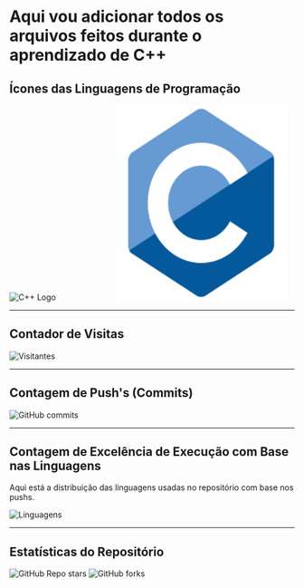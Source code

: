 # Aqui vou adicionar todos os arquivos feitos durante o aprendizado de C++

## Ícones das Linguagens de Programação

<div>
  <img src="https://raw.githubusercontent.com/isocpp/logos/master/cpp_logo.png" alt="C++ Logo" width="306" height="344" style="margin-right: 50px;" />
  <img src="https://raw.githubusercontent.com/devicons/devicon/ca28c779441053191ff11710fe24a9e6c23690d6/icons/c/c-original.svg" width="306" height="344" style="margin-left: 50px;" />
</div>

---

## Contador de Visitas

![Visitantes](https://visitor-badge.laobi.icu/badge?page_id=Giovani-Simple-Dev./C-Knowloedge)

---

## Contagem de Push's (Commits)

![GitHub commits](https://badgen.net/github/commits/Giovani-Simple-Dev//C-Knowloedge)

---

## Contagem de Excelência de Execução com Base nas Linguagens

Aqui está a distribuição das linguagens usadas no repositório com base nos pushs.

![Linguagens](https://img.shields.io/github/languages/top/Giovani-Simple-Dev/C-Knowloedge)

---

## Estatísticas do Repositório

![GitHub Repo stars](https://img.shields.io/github/stars/Giovani-Simple-Dev//C-Knowloedge?style=social)
![GitHub forks](https://img.shields.io/github/forks/Giovani-Simple-Dev//C-Knowloedge?style=social)
